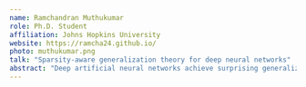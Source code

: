 ```yaml
---
name: Ramchandran Muthukumar
role: Ph.D. Student
affiliation: Johns Hopkins University
website: https://ramcha24.github.io/
photo: muthukumar.png
talk: "Sparsity-aware generalization theory for deep neural networks"
abstract: "Deep artificial neural networks achieve surprising generalization abilities that remain poorly understood. In this paper, we present a new approach to analyzing generalization for deep feed-forward ReLU networks that takes advantage of the degree of sparsity that is achieved in the hidden layer activations. By developing a framework that accounts for this reduced effective model size for each input sample, we are able to show fundamental trade-offs between sparsity and generalization. Importantly, our results make no strong assumptions about the degree of sparsity achieved by the model, and it improves over recent norm-based approaches. We illustrate our results numerically, demonstrating non-vacuous bounds when coupled with data-dependent priors in specific settings, even in over-parametrized models."
---
```

